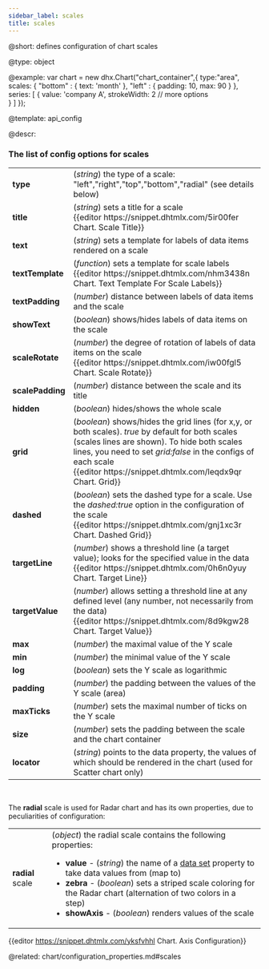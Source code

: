 ```yaml
---
sidebar_label: scales
title: scales
---          
```


@short: 
defines configuration of chart scales


@type: object

@example: 
var chart = new dhx.Chart("chart_container",{
    type:"area",
    scales: {
    	"bottom" : {
    		text: 'month'
    	},
    	"left" : {
    		padding: 10,
    		max: 90
    	}
    },
    series: [
        {
           value: 'company A',
           strokeWidth: 2
           // more options   
        }
    ]
});


@template:	api_config

@descr: 

### The list of config options for scales

<table class="webixdoc_links">
	<tbody>
    	<tr>
			<td class="webixdoc_links0"><b>type</b></td>
			<td>(<i>string</i>) the type of a scale: "left","right","top","bottom","radial" (see details below) </td>
		</tr>
        <tr>
			<td class="webixdoc_links0"><b>title</b></td>
			<td>(<i>string</i>) sets a title for a scale <br/>{{editor    https://snippet.dhtmlx.com/5ir00fer	Chart. Scale Title}}</td>
		</tr>
		<tr>
			<td class="webixdoc_links0"><b>text</b></td>
			<td>(<i>string</i>) sets a template for labels of data items rendered on a scale</td>
		</tr>
		<tr>
			<td class="webixdoc_links0"><b>textTemplate</b></td>
			<td>(<i>function</i>) sets a template for scale labels <br/>{{editor    https://snippet.dhtmlx.com/nhm3438n	Chart. Text Template For Scale Labels}}</td>
		</tr>
		<tr>
			<td class="webixdoc_links0"><b>textPadding</b></td>
			<td>(<i>number</i>) distance between labels of data items and the scale</td>
		</tr>
		<tr>
			<td class="webixdoc_links0"><b>showText</b></td>
			<td>(<i>boolean</i>) shows/hides labels of data items on the scale</td>
		</tr>
		<tr>
			<td class="webixdoc_links0"><b>scaleRotate</b></td>
			<td>(<i>number</i>) the degree of rotation of labels of data items on the scale <br/>{{editor    https://snippet.dhtmlx.com/iw00fgl5	Chart. Scale Rotate}}</td>
		</tr>
		<tr>
			<td class="webixdoc_links0"><b>scalePadding</b></td>
			<td>(<i>number</i>) distance between the scale and its title</td>
		</tr>
		<tr>
			<td class="webixdoc_links0"><b>hidden</b></td>
			<td>(<i>boolean</i>) hides/shows the whole scale</td>
		</tr>
		<tr>
			<td class="webixdoc_links0"><b>grid</b></td>
			<td>(<i>boolean</i>) shows/hides the grid lines (for x,y, or both scales). <i>true</i> by default for both scales (scales lines are shown). To hide both scales lines, you need to set <i>grid:false</i> in the configs of each scale 
<br/> {{editor    https://snippet.dhtmlx.com/leqdx9qr	Chart. Grid}}</td>
		</tr>
		<tr>
			<td class="webixdoc_links0"><b>dashed</b></td>
			<td>(<i>boolean</i>) sets the dashed type for a scale. Use the <i>dashed:true</i> option in the configuration of the scale <br/>{{editor    https://snippet.dhtmlx.com/gnj1xc3r	Chart. Dashed Grid}}</td>
		</tr>
		<tr>
			<td class="webixdoc_links0"><b>targetLine</b></td>
			<td>(<i>number</i>) shows a threshold line (a target value); looks for the specified value in the data <br/>{{editor    https://snippet.dhtmlx.com/0h6n0yuy	Chart. Target Line}}</td>
		</tr>
		<tr>
			<td class="webixdoc_links0"><b>targetValue</b></td>
			<td>(<i>number</i>) allows setting a threshold line at any defined level (any number, not necessarily from the data) <br/>{{editor    https://snippet.dhtmlx.com/8d9kgw28	Chart. Target Value}}</td>
		</tr>
		<tr>
			<td class="webixdoc_links0"><b>max</b></td>
			<td>(<i>number</i>) the maximal value of the Y scale</td>
		</tr>
		<tr>
			<td class="webixdoc_links0"><b>min</b></td>
			<td>(<i>number</i>) the minimal value of the Y scale</td>
		</tr>
		<tr>
			<td class="webixdoc_links0"><b>log</b></td>
			<td>(<i>boolean</i>) sets the Y scale as logarithmic</td>
		</tr>
		<tr>
			<td class="webixdoc_links0"><b>padding</b></td>
			<td>(<i>number</i>) the padding between the values of the Y scale (area)</td>
		</tr>
		<tr>
			<td class="webixdoc_links0"><b>maxTicks</b></td>
			<td>(<i>number</i>) sets the maximal number of ticks on the Y scale</td>
		</tr>
		<tr>
			<td class="webixdoc_links0"><b>size</b></td>
			<td>(<i>number</i>) sets the padding between the scale and the chart container</td>
		</tr>
		<tr>
			<td class="webixdoc_links0"><b>locator</b></td>
			<td>(<i>string</i>) points to the data property, the values of which should be rendered in the chart (used for Scatter chart only)</td>
		</tr>
    </tbody>
</table>
<br/>



The **radial** scale is used for Radar chart and has its own properties, due to peculiarities of configuration:

<table class="webixdoc_links">
	<tbody>
       <tr>
			<td class="webixdoc_links0"><b>radial</b> scale</td>
			<td>(<i>object</i>) the radial scale contains the following properties:
            	<ul>
                	<li><b>value</b> - (<i>string</i>) the name of a <a href="https://docs.dhtmlx.com/suite/chart__data_loading.html#preparingdataset">data set</a> property to take data values from (map to)</li>
                    <li><b>zebra</b> - (<i>boolean</i>) sets a striped scale coloring for the Radar chart (alternation of two colors in a step)</li>
                    <li><b>showAxis</b> - (<i>boolean</i>) renders values of the scale</li>
                </ul>
            </td>
		</tr>
    </tbody>
</table>

{{editor    https://snippet.dhtmlx.com/yksfvhhl	Chart. Axis Configuration}}

@related:
chart/configuration_properties.md#scales